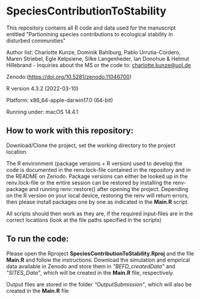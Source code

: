 # SpeciesContributionToStability
This repository contains all R code and data used for the manuscript entitled "Partionining species contributions to ecological stability in disturbed communities" 

Author list: Charlotte Kunze, Dominik Bahlburg, Pablo Urrutia-Cordero, Maren Striebel, Egle Kelpsiene, Silke Langenheder, Ian Donohue & Helmut Hillebrand
      - Inquiries about the MS or the code to: charlotte.kunze@uol.de

Zenodo:(https://doi.org/10.5281/zenodo.11046700)

R version 4.3.2 (2022-03-10)

Platform: x86_64-apple-darwin17.0 (64-bit)

Running under: macOS 14.4.1



## How to work with this repository:

Download/Clone the project, set the working directory to the project location. 

The R environment (package versions + R version) used to develop the code is documented in the renv.lock-file contained in the repository and in the README on Zenodo. Package versions can either be looked up in the renv.lock-file or the entire session can be restored by installing the renv-package and running renv::restore() after opening the project. Depending on the R version on your local device, restoring the renv will return errors, then please install packages one by one as indicated in the **Main.R** script.

All scripts should then work as they are, if the required input-files are in the correct locations (look at the file paths specified in the scripts)



## To run the code: 

Please open the Rproject **SpeciesContributionToStability.Rproj** and the file **Main.R** and follow the instructions: Download the simulation and empirical data available in Zenodo and store them in *"BEFD_createdData"* and *"SITES_Data"*, which will be created in the **Main.R** file, respectively. 

Output files are stored in the folder *“OutputSubmission”*, which will also be created in the **Main.R** file



